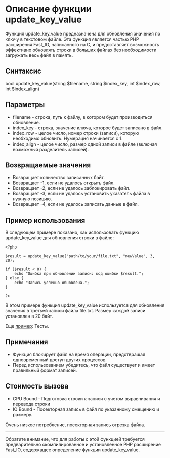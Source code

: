 # Описание функции update_key_value

Функция update_key_value предназначена для обновления значения по ключу в текстовом файле. Эта функция является частью PHP расширения Fast_IO, написанного на C, 
и предоставляет возможность эффективно обновлять строки в больших файлах без необходимости загружать весь файл в память.

## Синтаксис

bool update_key_value(string $filename, string $index_key, int $index_row, int $index_align)


## Параметры

- filename - строка, путь к файлу, в котором будет производиться обновление.
- index_key - строка, значение ключа, которое будет записано в файл.
- index_row - целое число, номер строки (записи), которую необходимо обновить. Нумерация начинается с 1.
- index_align - целое число, размер одной записи в файле (включая возможный разделитель записей).

## Возвращаемые значения

- Возвращает количество записанных байт.
- Возвращает -1, если не удалось открыть файл.
- Возвращает -2, если не удалось заблокировать файл.
- Возвращает -3, если не удалось установить указатель файла в нужную позицию.
- Возвращает -4, если не удалось записать данные в файл.

## Пример использования

В следующем примере показано, как использовать функцию update_key_value для обновления строки в файле:
```
<?php

$result = update_key_value("path/to/your/file.txt", "newValue", 3, 20);

if ($result < 0) {
    echo "Ошибка при обновлении записи: код ошибки $result.";
} else {
    echo "Запись успешно обновлена.";
}

?>
```
В этом примере функция update_key_value используется для обновления значения в третьей записи файла file.txt. Размер каждой записи установлен в 20 байт.


Еще [пример](/test/readme.md): Тесты.

## Примечания

- Функция блокирует файл на время операции, предотвращая одновременный доступ других процессов.
- Перед использованием убедитесь, что файл существует и имеет правильный формат записей.

## Стоимость вызова

- CPU Bound - Подготовка строки к записи с учетом выравнивания и перевода строки
- IO Bound - Посекторная запись в файл по указанному смещению и размеру.

Очень низкое потребление, посекторная запись отрезка файла.

---

Обратите внимание, что для работы с этой функцией требуется предварительно скомпилированное и установленное PHP расширение Fast_IO, содержащее определение функции update_key_value.
